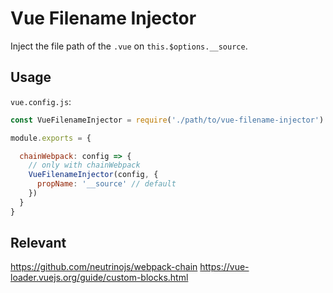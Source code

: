 # Vue Filename Injector

Inject the file path of the `.vue` on `this.$options.__source`.

## Usage

`vue.config.js`:

``` js
const VueFilenameInjector = require('./path/to/vue-filename-injector')

module.exports = {

  chainWebpack: config => {
    // only with chainWebpack
    VueFilenameInjector(config, {
      propName: '__source' // default
    })
  }
}
```

## Relevant

https://github.com/neutrinojs/webpack-chain
https://vue-loader.vuejs.org/guide/custom-blocks.html
